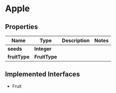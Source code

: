 

# Apple


## Properties

| Name | Type | Description | Notes |
|------------ | ------------- | ------------- | -------------|
|**seeds** | **Integer** |  |  |
|**fruitType** | **FruitType** |  |  |


## Implemented Interfaces

* Fruit


